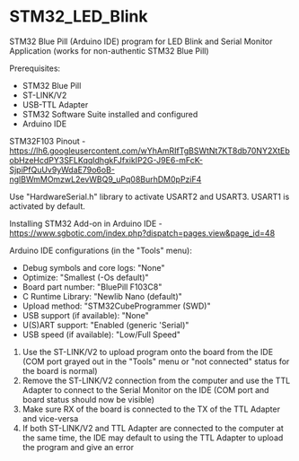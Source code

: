 # STM32_LED_Blink
STM32 Blue Pill (Arduino IDE) program for LED Blink and Serial Monitor Application (works for non-authentic STM32 Blue Pill)

Prerequisites:
  - STM32 Blue Pill
  - ST-LINK/V2
  - USB-TTL Adapter
  - STM32 Software Suite installed and configured
  - Arduino IDE

STM32F103 Pinout - https://lh6.googleusercontent.com/wYhAmRIfTgBSWtNt7KT8db70NY2XtEbobHzeHcdPY3SFLKqqIdhgkFJfxikIP2G-J9E6-mFcK-SjpiPfQuUv9yWdaE79o6oB-nglBWmMOmzwL2evWBQ9_uPq08BurhDM0pPziF4

Use "HardwareSerial.h" library to activate USART2 and USART3. USART1 is activated by default.

Installing STM32 Add-on in Arduino IDE - https://www.sgbotic.com/index.php?dispatch=pages.view&page_id=48

Arduino IDE configurations (in the "Tools" menu):
  - Debug symbols and core logs: "None"
  - Optimize: "Smallest (-Os default)"
  - Board part number: "BluePill F103C8"
  - C Runtime Library: "Newlib Nano (default)"
  - Upload method: "STM32CubeProgrammer (SWD)"
  - USB support (if available): "None"
  - U(S)ART support: "Enabled (generic 'Serial)"
  - USB speed (if available): "Low/Full Speed"

1. Use the ST-LINK/V2 to upload program onto the board from the IDE (COM port grayed out in the "Tools" menu or "not connected" status for the board is normal)
2. Remove the ST-LINK/V2 connection from the computer and use the TTL Adapter to connect to the Serial Monitor on the IDE (COM port and board status should now be visible)
3. Make sure RX of the board is connected to the TX of the TTL Adapter and vice-versa
4. If both ST-LINK/V2 and TTL Adapter are connected to the computer at the same time, the IDE may default to using the TTL Adapter to upload the program and give an error
